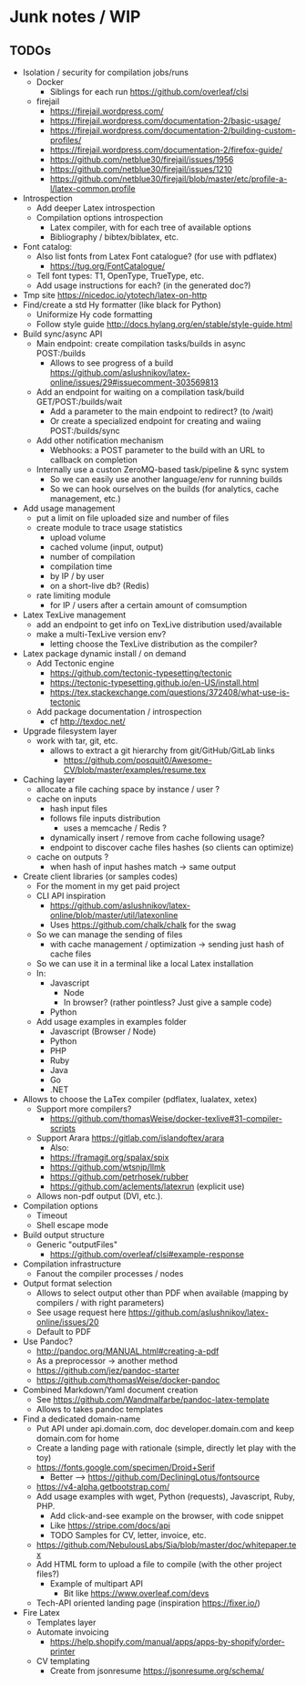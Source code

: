 
# Junk notes / WIP

## TODOs

* Isolation / security for compilation jobs/runs
    * Docker
        * Siblings for each run https://github.com/overleaf/clsi
    * firejail
        * https://firejail.wordpress.com/
        * https://firejail.wordpress.com/documentation-2/basic-usage/
        * https://firejail.wordpress.com/documentation-2/building-custom-profiles/
        * https://firejail.wordpress.com/documentation-2/firefox-guide/
        * https://github.com/netblue30/firejail/issues/1956
        * https://github.com/netblue30/firejail/issues/1210
        * https://github.com/netblue30/firejail/blob/master/etc/profile-a-l/latex-common.profile
* Introspection
    * Add deeper Latex introspection
    * Compilation options introspection
        * Latex compiler, with for each tree of available options
        * Bibliography / bibtex/biblatex, etc.
* Font catalog:
    * Also list fonts from Latex Font catalogue? (for use with pdflatex)
        * https://tug.org/FontCatalogue/
    * Tell font types: T1, OpenType, TrueType, etc.
    * Add usage instructions for each? (in the generated doc?)
* Tmp site https://nicedoc.io/ytotech/latex-on-http
* Find/create a std Hy formatter (like black for Python)
    * Uniformize Hy code formatting
    * Follow style guide http://docs.hylang.org/en/stable/style-guide.html
* Build sync/async API
    * Main endpoint: create compilation tasks/builds in async POST:/builds
        * Allows to see progress of a build https://github.com/aslushnikov/latex-online/issues/29#issuecomment-303569813
    * Add an endpoint for waiting on a compilation task/build GET/POST:/builds/wait
        * Add a parameter to the main endpoint to redirect? (to /wait)
        * Or create a specialized endpoint for creating and waiing POST:/builds/sync
    * Add other notification mechanism
        * Webhooks: a POST parameter to the build with an URL to callback on completion
    * Internally use a custon ZeroMQ-based task/pipeline & sync system
        * So we can easily use another language/env for running builds
        * So we can hook ourselves on the builds (for analytics, cache management, etc.)
* Add usage management
    * put a limit on file uploaded size and number of files
    * create module to trace usage statistics
        * upload volume
        * cached volume (input, output)
        * number of compilation
        * compilation time
        * by IP / by user
        * on a short-live db? (Redis)
    * rate limiting module
        * for IP / users after a certain amount of comsumption
* Latex TexLive management
    * add an endpoint to get info on TexLive distribution used/available
    * make a multi-TexLive version env?
        * letting choose the TexLive distribution as the compiler?
* Latex package dynamic install / on demand
    * Add Tectonic engine
        * https://github.com/tectonic-typesetting/tectonic
        * https://tectonic-typesetting.github.io/en-US/install.html
        * https://tex.stackexchange.com/questions/372408/what-use-is-tectonic
    * Add package documentation / introspection
        * cf http://texdoc.net/
* Upgrade filesystem layer
    * work with tar, git, etc.
        * allows to extract a git hierarchy from git/GitHub/GitLab links
            * https://github.com/posquit0/Awesome-CV/blob/master/examples/resume.tex
* Caching layer
    * allocate a file caching space by instance / user ?
    * cache on inputs
        * hash input files
        * follows file inputs distribution
            * uses a memcache / Redis ?
        * dynamically insert / remove from cache following usage?
        * endpoint to discover cache files hashes (so clients can optimize)
    * cache on outputs ?
        * when hash of input hashes match -> same output
* Create client libraries (or samples codes)
    * For the moment in my get paid project
    * CLI API inspiration
        * https://github.com/aslushnikov/latex-online/blob/master/util/latexonline
        * Uses https://github.com/chalk/chalk for the swag
    * So we can manage the sending of files
        * with cache management / optimization -> sending just hash of cache files
    * So we can use it in a terminal like a local Latex installation
    * In:
        * Javascript
            * Node
            * In browser? (rather pointless? Just give a sample code)
        * Python
    * Add usage examples in examples folder
        * Javascript (Browser / Node)
        * Python
        * PHP
        * Ruby
        * Java
        * Go
        * .NET
* Allows to choose the LaTex compiler (pdflatex, lualatex, xetex)
    * Support more compilers?
        * https://github.com/thomasWeise/docker-texlive#31-compiler-scripts
    * Support Arara https://gitlab.com/islandoftex/arara
        * Also:
        * https://framagit.org/spalax/spix
        * https://github.com/wtsnjp/llmk
        * https://github.com/petrhosek/rubber
        * https://github.com/aclements/latexrun (explicit use)
    * Allows non-pdf output (DVI, etc.).
* Compilation options
    * Timeout
    * Shell escape mode
* Build output structure
    * Generic "outputFiles"
        * https://github.com/overleaf/clsi#example-response
* Compilation infrastructure
    * Fanout the compiler processes / nodes
* Output format selection
    * Allows to select output other than PDF when available (mapping by compilers / with right parameters)
    * See usage request here https://github.com/aslushnikov/latex-online/issues/20
    * Default to PDF
* Use Pandoc?
  * http://pandoc.org/MANUAL.html#creating-a-pdf
  * As a preprocessor -> another method
  * https://github.com/jez/pandoc-starter
  * https://github.com/thomasWeise/docker-pandoc
* Combined Markdown/Yaml document creation
    * See https://github.com/Wandmalfarbe/pandoc-latex-template
    * Allows to takes pandoc templates
* Find a dedicated domain-name
    * Put API under api.domain.com, doc developer.domain.com and keep domain.com for home
    * Create a landing page with rationale (simple, directly let play with the toy)
    * https://fonts.google.com/specimen/Droid+Serif
        * Better --> https://github.com/DecliningLotus/fontsource
    * https://v4-alpha.getbootstrap.com/
    * Add usage examples with wget, Python (requests), Javascript, Ruby, PHP.
        * Add click-and-see example on the browser, with code snippet
        * Like https://stripe.com/docs/api
        * TODO Samples for CV, letter, invoice, etc.
    * https://github.com/NebulousLabs/Sia/blob/master/doc/whitepaper.tex
    * Add HTML form to upload a file to compile (with the other project files?)
        * Example of multipart API
            * Bit like https://www.overleaf.com/devs
    * Tech-API oriented landing page (inspiration https://fixer.io/)
* Fire Latex
    * Templates layer
    * Automate invoicing
        * https://help.shopify.com/manual/apps/apps-by-shopify/order-printer
    * CV templating
        * Create from jsonresume https://jsonresume.org/schema/
